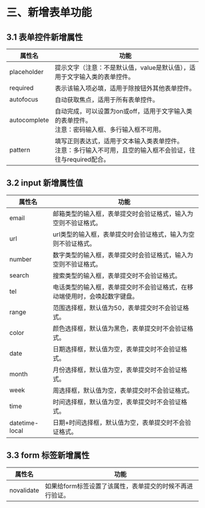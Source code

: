 # 三、新增表单功能
## 3.1 表单控件新增属性

| 属性名   | 功能     |
|--------------|-------------|
| placeholder  | 提示文字（注意：不是默认值，value是默认值），适用于文字输入类的表单控件。     |
| required     | 表示该输入项必填，适用于除按钮外其他表单控件。  |
| autofocus    | 自动获取焦点，适用于所有表单控件。 |
| autocomplete | 自动完成，可以设置为on或off，适用于文字输入类的表单控件。<br>注意：密码输入框、多行输入框不可用。   |
| pattern      | 填写正则表达式，适用于文本输入类表单控件。<br>注意：多行输入不可用，且空的输入框不会验证，往往与required配合。 |


## 3.2 input 新增属性值

| 属性名            | 功能                                    |
|----------------|---------------------------------------|
| email          | 邮箱类型的输入框，表单提交时会验证格式，输入为空则不验证格式。       |
| url            | url类型的输入框，表单提交时会验证格式，输入为空则不验证格式。      |
| number         | 数字类型的输入框，表单提交时会验证格式，输入为空则不验证格式。       |
| search         | 搜索类型的输入框，表单提交时不会验证格式。                 |
| tel            | 电话类型的输入框，表单提交时不会验证格式，在移动端使用时，会唤起数字键盘。 |
| range          | 范围选择框，默认值为50，表单提交时不会验证格式。             |
| color          | 颜色选择框，默认值为黑色，表单提交时不会验证格式。             |
| date           | 日期选择框，默认值为空，表单提交时不会验证格式。              |
| month          | 月份选择框，默认值为空，表单提交时不会验证格式。              |
| week           | 周选择框，默认值为空，表单提交时不会验证格式。               |
| time           | 时间选择框，默认值为空，表单提交时不会验证格式。              |
| datetime-local | 日期+时间选择框，默认值为空，表单提交时不会验证格式。           |


## 3.3 form 标签新增属性

| 属性名  | 功能  |
|------------|---------------|
| novalidate | 如果给form标签设置了该属性，表单提交的时候不再进行验证。 |


